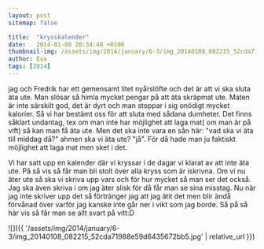 ```yaml
---
layout: post
sitemap: false

title:  "krysskalender"
date:   2014-01-08 20:34:48 +0100
thumbnail-img: /assets/img/2014/january/6-3/img_20140108_082215_52cda71988e59d6435672bb5.jpg
author: Eva
tags: [2014]
---
```


jag och Fredrik har ett gemensamt litet nyårslöfte och det är att vi ska sluta äta ute. Man slösar så himla mycket pengar på att äta skräpmat ute. Maten är inte särskilt god, det är dyrt och man stoppar i sig onödigt mycket kalorier. Så vi har bestämt oss för att sluta med sådana dumheter. Det finns såklart undantag, tex om man inte har möjlighet att laga mat( om man är på vift) så kan man få äta ute. Men det ska inte vara en sån här: "vad ska vi äta till middag då?" ahmen ska vi äta ute? "jå". För då hade man ju faktiskt möjlighet att laga mat men sket i det. 

Vi har satt upp en kalender där vi kryssar i de dagar vi klarat av att inte äta ute. På så vis så får man bli stolt över alla kryss som är iskrivna. Om vi nu äter ute så ska vi skriva upp vars och för hur mycket så man ser det också. Jag ska även skriva i om jag äter slisk för då får man se sina misstag. Nu när jag inte skriver upp det så förtränger jag att jag ätit det men blir ändå förvånad över varför jag kanske inte går ner i vikt som jag borde. Så på så här vis så får man se allt svart på vitt:D

![]({{ '/assets/img/2014/january/6-3/img_20140108_082215_52cda71988e59d6435672bb5.jpg'  | relative_url }})

